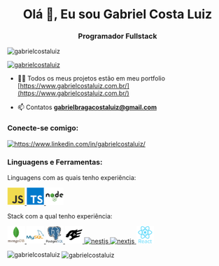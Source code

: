 <h1 align="center">Olá 👋, Eu sou Gabriel Costa Luiz</h1>
<h3 align="center">Programador Fullstack</h3>

<p align="left"> <img src="https://komarev.com/ghpvc/?username=gabrielcostaluiz&label=Profile%20views&color=0e75b6&style=flat" alt="gabrielcostaluiz" /> </p>

<p align="left"> <a href="https://github.com/ryo-ma/github-profile-trophy"><img src="https://github-profile-trophy.vercel.app/?username=gabrielcostaluiz" alt="gabrielcostaluiz" /></a> </p>

- 👨‍💻 Todos os meus projetos estão em meu portfolio [https://www.gabrielcostaluiz.com.br/](https://www.gabrielcostaluiz.com.br/)

- 📫 Contatos **gabrielbragacostaluiz@gmail.com**

<h3 align="left">Conecte-se comigo:</h3>
<p align="left">
<a href="https://www.linkedin.com/in/gabrielcostaluiz/" target="blank"><img align="center" src="https://raw.githubusercontent.com/rahuldkjain/github-profile-readme-generator/master/src/images/icons/Social/linked-in-alt.svg" alt="https://www.linkedin.com/in/gabrielcostaluiz/" height="30" width="40" /></a>
</p>

<h3 align="left">Linguagens e Ferramentas:</h3>

<p>Linguagens com as quais tenho experiência:</p>
<p align="left"> 
  <a href="https://developer.mozilla.org/en-US/docs/Web/JavaScript" target="_blank" rel="noreferrer"> 
    <img src="https://raw.githubusercontent.com/devicons/devicon/master/icons/javascript/javascript-original.svg" alt="javascript" width="40" height="40"/> 
  </a> 
  <a href="https://www.typescriptlang.org/" target="_blank" rel="noreferrer"> 
    <img src="https://raw.githubusercontent.com/devicons/devicon/master/icons/typescript/typescript-original.svg" alt="typescript" width="40" height="40"/> 
  </a>
    <a href="https://nodejs.org" target="_blank" rel="noreferrer"> 
    <img src="https://raw.githubusercontent.com/devicons/devicon/master/icons/nodejs/nodejs-original-wordmark.svg" alt="nodejs" width="40" height="40"/> 
  </a>
</p>

<p>Stack com a qual tenho experiência:</p>
<p align="left">  
  <a href="https://www.mongodb.com/" target="_blank" rel="noreferrer"> 
    <img src="https://raw.githubusercontent.com/devicons/devicon/master/icons/mongodb/mongodb-original-wordmark.svg" alt="mongodb" width="40" height="40"/> 
  </a> 
  <a href="https://www.mysql.com/" target="_blank" rel="noreferrer"> 
    <img src="https://raw.githubusercontent.com/devicons/devicon/master/icons/mysql/mysql-original-wordmark.svg" alt="mysql" width="40" height="40"/> 
  </a>  
  <a href="https://www.postgresql.org" target="_blank" rel="noreferrer"> 
    <img src="https://raw.githubusercontent.com/devicons/devicon/master/icons/postgresql/postgresql-original-wordmark.svg" alt="postgresql" width="40" height="40"/> 
  </a> 
  <a href="https://fastify.dev/" target="_blank" rel="noreferrer"> 
    <img src="https://raw.githubusercontent.com/devicons/devicon/master/icons/fastify/fastify-original.svg" alt="fastify" width="40" height="40"/> 
  </a>
  <a href="https://nestjs.com/" target="_blank" rel="noreferrer"> 
    <img src="https://nestjs.com/img/logo.svg" alt="nestjs" width="40" height="40"/> 
  </a>
    <a href="https://nextjs.org/" target="_blank" rel="noreferrer"> 
    <img src="https://cdn.worldvectorlogo.com/logos/nextjs-2.svg" alt="nextjs" width="40" height="40"/> 
  </a>  
  <a href="https://reactjs.org/" target="_blank" rel="noreferrer"> 
    <img src="https://raw.githubusercontent.com/devicons/devicon/master/icons/react/react-original-wordmark.svg" alt="react" width="40" height="40"/> 
  </a> 
</p>

<p><img align="left" src="https://github-readme-stats.vercel.app/api/top-langs?username=gabrielcostaluiz&show_icons=true&locale=en&layout=compact" alt="gabrielcostaluiz" /></p>

<p>&nbsp;<img align="center" src="https://github-readme-stats.vercel.app/api?username=gabrielcostaluiz&show_icons=true&locale=en" alt="gabrielcostaluiz" /></p>
